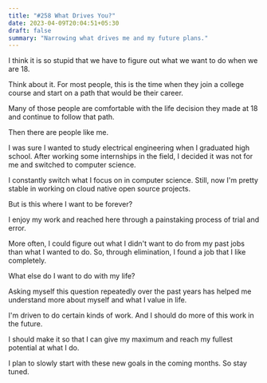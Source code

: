 ```yaml
---
title: "#258 What Drives You?"
date: 2023-04-09T20:04:51+05:30
draft: false
summary: "Narrowing what drives me and my future plans."
---
```


I think it is so stupid that we have to figure out what we want to do when we are 18.

Think about it. For most people, this is the time when they join a college course and start on a path that would be their career.

Many of those people are comfortable with the life decision they made at 18 and continue to follow that path.

Then there are people like me.

I was sure I wanted to study electrical engineering when I graduated high school. After working some internships in the field, I decided it was not for me and switched to computer science.

I constantly switch what I focus on in computer science. Still, now I'm pretty stable in working on cloud native open source projects.

But is this where I want to be forever?

I enjoy my work and reached here through a painstaking process of trial and error.

More often, I could figure out what I didn't want to do from my past jobs than what I wanted to do. So, through elimination, I found a job that I like completely.

What else do I want to do with my life?

Asking myself this question repeatedly over the past years has helped me understand more about myself and what I value in life.

I'm driven to do certain kinds of work. And I should do more of this work in the future.

I should make it so that I can give my maximum and reach my fullest potential at what I do.

I plan to slowly start with these new goals in the coming months. So stay tuned.
